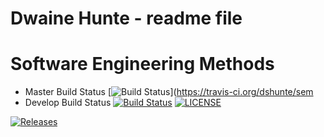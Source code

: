 # Dwaine Hunte - readme file
# Software Engineering Methods

- Master Build Status [![Build Status](https://travis-ci.org/dshunte/sem.svg?branch=master)](https://travis-ci.org/dshunte/sem
- Develop Build Status [![Build Status](https://travis-ci.org/dshunte/sem.svg?branch=develop)](https://travis-ci.org/dshunte/sem)
[![LICENSE](https://img.shields.io/github/license/dshunte/sem.svg?style=flat-square)](https://github.com/dshunte/sem/blob/master/LICENSE)

[![Releases](https://img.shields.io/github/release/dshunte/sem/all.svg?style=flat-square)](https://github.com/dshunte/sem/releases)

